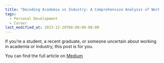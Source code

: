 ```yaml
---
title: "Decoding Academia vs Industry: A Comprehensive Analysis of Work Patterns, Audiences, and Metrics"
tags:
  - Personal Development
  - Career
last_modified_at: 2023-12-29T00:00:00-00:00
---
```


If you’re a student, a recent graduate, or someone uncertain about working in academia or industry, this post is for you.

You can find the full article on [Medium](https://medium.com/@federico.lavatori)
